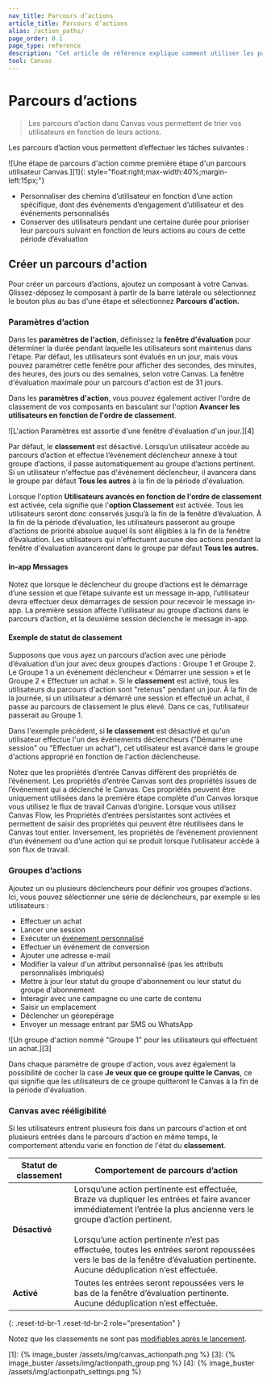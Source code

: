 ```yaml
---
nav_title: Parcours d’actions 
article_title: Parcours d’actions 
alias: /action_paths/
page_order: 0.1
page_type: reference
description: "Cet article de référence explique comment utiliser les parcours d’action, un composant qui vous permet de trier les utilisateurs en fonction de leurs actions."
tool: Canvas
---
```


# Parcours d’actions 

> Les parcours d’action dans Canvas vous permettent de trier vos utilisateurs en fonction de leurs actions. 

Les parcours d’action vous permettent d’effectuer les tâches suivantes :

![Une étape de parcours d'action comme première étape d'un parcours utilisateur Canvas.][1]{: style="float:right;max-width:40%;margin-left:15px;"}

* Personnaliser des chemins d’utilisateur en fonction d’une action spécifique, dont des événements d’engagement d’utilisateur et des événements personnalisés
* Conserver des utilisateurs pendant une certaine durée pour prioriser leur parcours suivant en fonction de leurs actions au cours de cette période d’évaluation

## Créer un parcours d'action

Pour créer un parcours d’actions, ajoutez un composant à votre Canvas. Glissez-déposez le composant à partir de la barre latérale ou sélectionnez le bouton plus <i class="fas fa-plus-circle"></i> au bas d'une étape et sélectionnez **Parcours d'action.** 

### Paramètres d’action

Dans les **paramètres de l'action**, définissez la **fenêtre d'évaluation** pour déterminer la durée pendant laquelle les utilisateurs sont maintenus dans l'étape. Par défaut, les utilisateurs sont évalués en un jour, mais vous pouvez paramétrer cette fenêtre pour afficher des secondes, des minutes, des heures, des jours ou des semaines, selon votre Canvas. La fenêtre d'évaluation maximale pour un parcours d'action est de 31 jours.

Dans les **paramètres d'action**, vous pouvez également activer l'ordre de classement de vos composants en basculant sur l'option **Avancer les utilisateurs en fonction de l'ordre de classement**.

![L'action Paramètres est assortie d'une fenêtre d'évaluation d'un jour.][4]

Par défaut, le **classement** est désactivé. Lorsqu’un utilisateur accède au parcours d’action et effectue l’événement déclencheur annexe à tout groupe d’actions, il passe automatiquement au groupe d’actions pertinent. Si un utilisateur n'effectue pas d'événement déclencheur, il avancera dans le groupe par défaut **Tous les autres** à la fin de la période d'évaluation.

Lorsque l'option **Utilisateurs avancés en fonction de l'ordre de classement** est activée, cela signifie que l'**option Classement** est activée. Tous les utilisateurs seront donc conservés jusqu’à la fin de la fenêtre d’évaluation. À la fin de la période d’évaluation, les utilisateurs passeront au groupe d’actions de priorité absolue auquel ils sont éligibles à la fin de la fenêtre d’évaluation. Les utilisateurs qui n'effectuent aucune des actions pendant la fenêtre d'évaluation avanceront dans le groupe par défaut **Tous les autres.**

#### in-app Messages

Notez que lorsque le déclencheur du groupe d’actions est le démarrage d’une session et que l’étape suivante est un message in-app, l’utilisateur devra effectuer deux démarrages de session pour recevoir le message in-app. La première session affecte l’utilisateur au groupe d’actions dans le parcours d’action, et la deuxième session déclenche le message in-app.

#### Exemple de statut de classement

Supposons que vous ayez un parcours d’action avec une période d’évaluation d’un jour avec deux groupes d’actions : Groupe 1 et Groupe 2. Le Groupe 1 a un événement déclencheur « Démarrer une session » et le Groupe 2 « Effectuer un achat ». Si le **classement** est activé, tous les utilisateurs du parcours d'action sont "retenus" pendant un jour. À la fin de la journée, si un utilisateur a démarré une session et effectué un achat, il passe au parcours de classement le plus élevé. Dans ce cas, l’utilisateur passerait au Groupe 1. 

Dans l'exemple précédent, si **le classement** est désactivé et qu'un utilisateur effectue l'un des événements déclencheurs ("Démarrer une session" ou "Effectuer un achat"), cet utilisateur est avancé dans le groupe d'actions approprié en fonction de l'action déclencheuse.

Notez que les propriétés d’entrée Canvas diffèrent des propriétés de l’événement. Les propriétés d’entrée Canvas sont des propriétés issues de l’événement qui a déclenché le Canvas. Ces propriétés peuvent être uniquement utilisées dans la première étape complète d’un Canvas lorsque vous utilisez le flux de travail Canvas d’origine. Lorsque vous utilisez Canvas Flow, les Propriétés d’entrées persistantes sont activées et permettent de saisir des propriétés qui peuvent être réutilisées dans le Canvas tout entier. Inversement, les propriétés de l’événement proviennent d’un événement ou d’une action qui se produit lorsque l’utilisateur accède à son flux de travail.

### Groupes d’actions

Ajoutez un ou plusieurs déclencheurs pour définir vos groupes d’actions. Ici, vous pouvez sélectionner une série de déclencheurs, par exemple si les utilisateurs :

- Effectuer un achat
- Lancer une session
- Exécuter un [événement personnalisé]({{site.baseurl}}/user_guide/data/custom_data/custom_events/)
- Effectuer un événement de conversion
- Ajouter une adresse e-mail
- Modifier la valeur d'un attribut personnalisé (pas les attributs personnalisés imbriqués)
- Mettre à jour leur statut du groupe d'abonnement ou leur statut du groupe d'abonnement
- Interagir avec une campagne ou une carte de contenu
- Saisir un emplacement
- Déclencher un géorepérage
- Envoyer un message entrant par SMS ou WhatsApp

![Un groupe d'action nommé "Groupe 1" pour les utilisateurs qui effectuent un achat.][3]

Dans chaque paramètre de groupe d'action, vous avez également la possibilité de cocher la case **Je veux que ce groupe quitte le Canvas**, ce qui signifie que les utilisateurs de ce groupe quitteront le Canvas à la fin de la période d'évaluation.

### Canvas avec rééligibilité

Si les utilisateurs entrent plusieurs fois dans un parcours d'action et ont plusieurs entrées dans le parcours d'action en même temps, le comportement attendu varie en fonction de l'état du **classement**.

| Statut de classement | Comportement de parcours d’action |
|---|--------------|
| **Désactivé** | Lorsqu’une action pertinente est effectuée, Braze va dupliquer les entrées et faire avancer immédiatement l’entrée la plus ancienne vers le groupe d’action pertinent. <br><br/> Lorsqu’une action pertinente n’est pas effectuée, toutes les entrées seront repoussées vers le bas de la fenêtre d’évaluation pertinente. Aucune déduplication n’est effectuée. |
| **Activé** | Toutes les entrées seront repoussées vers le bas de la fenêtre d’évaluation pertinente. Aucune déduplication n’est effectuée. |
{: .reset-td-br-1 .reset-td-br-2 role="presentation" }

Notez que les classements ne sont pas [modifiables après le lancement]({{site.baseurl}}/post-launch_edits/).


[1]: {% image_buster /assets/img/canvas_actionpath.png %}
[3]: {% image_buster /assets/img/actionpath_group.png %}
[4]: {% image_buster /assets/img/actionpath_settings.png %} 

